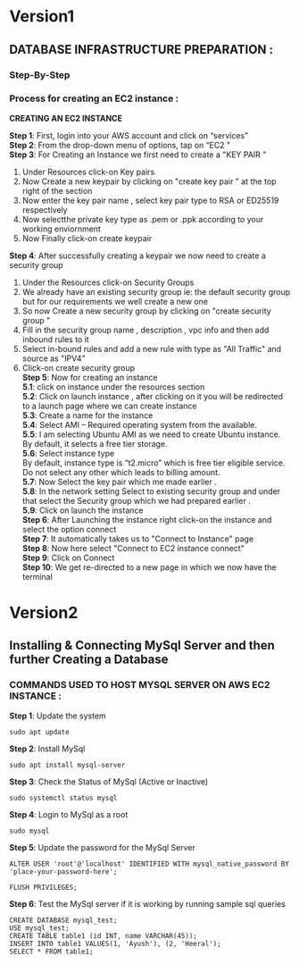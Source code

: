 # Version1 #
## DATABASE INFRASTRUCTURE PREPARATION : 
### Step-By-Step 
### Process for creating an EC2 instance :
**CREATING AN EC2 INSTANCE** <br>


**Step 1**: First, login into your AWS account and click on “services” <br>
**Step 2**: From the drop-down menu of options, tap on “EC2 " <br>
**Step 3**: For Creating an Instance we first need to create a "KEY PAIR " <br>
1. Under Resources click-on Key pairs <br>
2. Now Create a new keypair by clicking on "create key pair " at the top right of the section <br>
3. Now enter the key pair name , select key pair type to RSA or ED25519 respectively <br>
4. Now selectthe private key type as .pem or .ppk according to your working enviornment <br>
5. Now Finally click-on create keypair <br>

**Step 4**: After successfully creating a keypair we now need to create a security group <br>
   1. Under the Resources click-on Security Groups <br>
   2.  We already have an existing security group ie: the default security group but for our requirements
            we well create a new one
   3. So now Create a new security group by clicking on "create security group " <br>
   4. Fill in the security group name , description , vpc info and then add inbound rules to it <br>
   5. Select in-bound rules and add a new rule with type as "All Traffic" and source as "IPV4" <br>
   6. Click-on create security group <br>
**Step 5**: Now for creating an instance <br>
   **5.1**: click on instance under the resources section <br>
   **5.2**: Click on launch instance ,  after clicking on it you will be redirected to a launch page where 
            we can create instance <br> 
   **5.3**: Create a name for the instance <br>
   **5.4**: Select AMI – Required operating system from the available. <br>
   **5.5**: I am selecting Ubuntu AMI as we need to create Ubuntu instance. <br>
            By default, it selects a free tier storage. <br>
   **5.6**: Select instance type <br>
            By default, instance type is “t2.micro” which is free tier eligible service. <br>
            Do not select any other which leads to billing amount. <br>
   **5.7**: Now Select the key pair which me made earlier . <br>
   **5.8**: In the network setting Select to existing security group and under that 
            select the Security group which we had prepared earlier . <br>
   **5.9**: Click on launch the instance <br>
**Step 6**: After Launching the instance right click-on the instance and select the option connect <br>
**Step 7**: It automatically takes us to "Connect to Instance" page <br>
**Step 8**: Now here select "Connect to EC2 instance connect" <br>
**Step 9**: Click on Connect <br>
**Step 10**: We get re-directed to a new page in which we now have the terminal <br>


# Version2
## Installing & Connecting MySql Server and then further Creating a Database 
### COMMANDS USED TO HOST MYSQL SERVER ON AWS EC2 INSTANCE :

 
**Step 1**: Update the system
```
sudo apt update
```
**Step 2**: Install MySql
```
sudo apt install mysql-server
```
**Step 3**: Check the Status of MySql (Active or Inactive)
```
sudo systemctl status mysql
```
**Step 4**: Login to MySql as a root
```
sudo mysql
```
**Step 5**: Update the password for the MySql Server
```
ALTER USER 'root'@'localhost' IDENTIFIED WITH mysql_native_password BY 'place-your-password-here';
```
```
FLUSH PRIVILEGES;
```
**Step 6**: Test the MySql server if it is working by running sample sql queries
```
CREATE DATABASE mysql_test;
USE mysql_test;
CREATE TABLE table1 (id INT, name VARCHAR(45));
INSERT INTO table1 VALUES(1, 'Ayush'), (2, 'Heeral');
SELECT * FROM table1;
```





